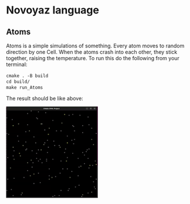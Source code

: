 # Novoyaz language

## Atoms
Atoms is a simple simulations of something. Every atom moves to random direction by one Cell.
When the atoms crash into each other, they stick together, raising the temperature.
To run this do the following from your terminal:
```shell
cmake . -B build
cd build/
make run_Atoms
```
The result should be like above:

<img src="Atoms/resources/Atoms.gif" width="250" height="250"/>
